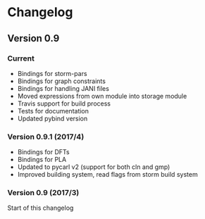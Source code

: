 Changelog
==============

Version 0.9
-----------

### Current

- Bindings for storm-pars
- Bindings for graph constraints
- Bindings for handling JANI files
- Moved expressions from own module into storage module
- Travis support for build process
- Tests for documentation
- Updated pybind version

### Version 0.9.1 (2017/4)

- Bindings for DFTs
- Bindings for PLA
- Updated to pycarl v2 (support for both cln and gmp)
- Improved building system, read flags from storm build system

### Version 0.9 (2017/3)
Start of this changelog
